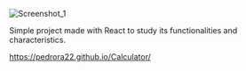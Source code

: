 ![Screenshot_1](https://user-images.githubusercontent.com/99846299/228407461-7c7fcfbf-2863-4de0-b730-3117681a4cda.png)

Simple project made with React to study its functionalities and characteristics.

https://pedrora22.github.io/Calculator/
